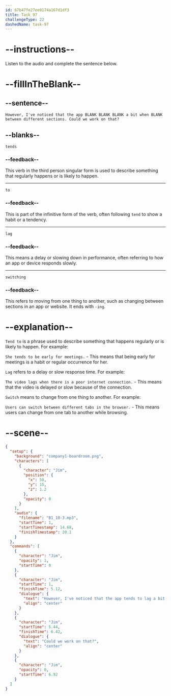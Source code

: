 ```yaml
---
id: 67b47fe27ee0174a167d1df3
title: Task 97
challengeType: 22
dashedName: task-97
---
```


<!-- (audio) Jim: However, I've noticed that the app tends to lag a bit when switching between different sections. Could we work on that? -->

# --instructions--

Listen to the audio and complete the sentence below.

# --fillInTheBlank--

## --sentence--

`However, I've noticed that the app BLANK BLANK BLANK a bit when BLANK between different sections. Could we work on that?`

## --blanks--

`tends`

### --feedback--

This verb in the third person singular form is used to describe something that regularly happens or is likely to happen.

---

`to`

### --feedback--

This is part of the infinitive form of the verb, often following `tend` to show a habit or a tendency.

---

`lag`

### --feedback--

This means a delay or slowing down in performance, often referring to how an app or device responds slowly.

---

`switching`

### --feedback--

This refers to moving from one thing to another, such as changing between sections in an app or website. It ends with `-ing`.

# --explanation--

`Tend to` is a phrase used to describe something that happens regularly or is likely to happen. For example:

`She tends to be early for meetings.` - This means that being early for meetings is a habit or regular occurrence for her.

`Lag` refers to a delay or slow response time. For example:

`The video lags when there is a poor internet connection.` - This means that the video is delayed or slow because of the connection.

`Switch` means to change from one thing to another. For example:

`Users can switch between different tabs in the browser.` - This means users can change from one tab to another while browsing.

# --scene--

```json
{
  "setup": {
    "background": "company1-boardroom.png",
    "characters": [
      {
        "character": "Jim",
        "position": {
          "x": 50,
          "y": 15,
          "z": 1.2
        },
        "opacity": 0
      }
    ],
    "audio": {
      "filename": "B1_10-3.mp3",
      "startTime": 1,
      "startTimestamp": 14.68,
      "finishTimestamp": 20.1
    }
  },
  "commands": [
    {
      "character": "Jim",
      "opacity": 1,
      "startTime": 0
    },
    {
      "character": "Jim",
      "startTime": 1,
      "finishTime": 5.12,
      "dialogue": {
        "text": "However, I've noticed that the app tends to lag a bit when switching between different sections.",
        "align": "center"
      }
    },
    {
      "character": "Jim",
      "startTime": 5.44,
      "finishTime": 6.42,
      "dialogue": {
        "text": "Could we work on that?",
        "align": "center"
      }
    },
    {
      "character": "Jim",
      "opacity": 0,
      "startTime": 6.92
    }
  ]
}
```

